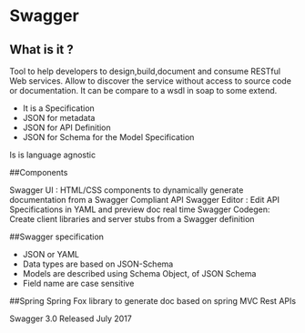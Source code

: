 # Swagger

## What is it ?
Tool to help developers to design,build,document and consume RESTful Web services.
Allow to discover the service without access to source code or documentation.
It can be compare to a wsdl in soap to some extend.


- It is a Specification
- JSON for metadata
- JSON for API Definition
- JSON for Schema for the Model Specification

Is is language agnostic

##Components

Swagger UI : HTML/CSS components to dynamically generate documentation from a Swagger Compliant API
Swagger Editor : Edit API Specifications in YAML and preview doc real time
Swagger Codegen: Create client libraries and server stubs from a Swagger definition

##Swagger specification
- JSON or YAML
- Data types are based on JSON-Schema
- Models are described using Schema Object, of JSON Schema 
- Field name are case sensitive


##Spring
Spring Fox library to generate doc based on spring MVC Rest APIs


Swagger 3.0 Released July 2017